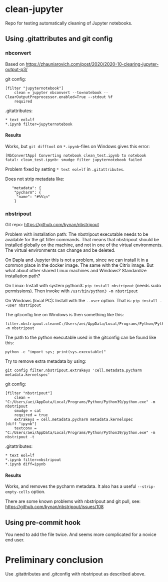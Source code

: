 # clean-jupyter
Repo for testing automatically cleaning of Jupyter notebooks.

## Using .gitattributes and git config
### nbconvert
Based on https://zhauniarovich.com/post/2020/2020-10-clearing-jupyter-output-p3/

git config:
```
[filter "jupyternotebook"]
	clean = jupyter nbconvert --to=notebook --ClearOutputPreprocessor.enabled=True --stdout %f
	required

```

.gitattributes:
```
* text eol=lf
*.ipynb filter=jupyternotebook
```

#### Results
Works, but `git difftool` on `*.ipynb`-files on Windows gives this error:
```
[NbConvertApp] Converting notebook clean_test.ipynb to notebook
fatal: clean_test.ipynb: smudge filter jupyternotebook failed
```
Problem fixed by setting `* text eol=lf` in `.gitattributes`.

Does not strip metadata like:
```
   "metadata": {
    "pycharm": {
     "name": "#%%\n"
    }
```


### nbstripout
Git repo: https://github.com/kynan/nbstripout

Problem with installation path: The nbstripout executable needs to be available
for the git filter commands. That means that nbstripout should be installed globally
on the machine, and not in one of the virtual environments. The virtual environments
can change and be deleted.

On Dapla and Jupyter this is not a problem, since we can install it in a common place
in the docker image. The same with the Citrix image. But what about other shared Linux
machines and Windows? Standardize installation path?

On Linux: Install with system python3: `pip install nbstripout` (needs sudo
permissions). Then invoke with `/usr/bin/python3 -m nbstripout` 

On Windows (local PC): Install with the `--user` option. That is:
`pip install --user nbstripout`

The gitconfig line on Windows is then something like this:
```
filter.nbstripout.clean=C:/Users/aei/AppData/Local/Programs/Python/Python39/python.exe -m nbstripout
```

The path to the python executable used in the gitconfig can be found like this:
```
python -c "import sys; print(sys.executable)"
```

Try to remove extra metadata by using:
```
git config filter.nbstripout.extrakeys 'cell.metadata.pycharm metadata.kernelspec'
```

git config:
```
[filter "nbstripout"]
	clean = "C:/Users/aei/AppData/Local/Programs/Python/Python39/python.exe" -m nbstripout
	smudge = cat
	required = true
	extrakeys = cell.metadata.pycharm metadata.kernelspec
[diff "ipynb"]
	textconv = "C:/Users/aei/AppData/Local/Programs/Python/Python39/python.exe" -m nbstripout -t
```

.gitattributes:
```
* text eol=lf
*.ipynb filter=nbstripout
*.ipynb diff=ipynb
```

#### Results
Works, and removes the pycharm metadata. It also has a useful `--strip-empty-cells`
option.

There are some known problems with nbstripout and git pull, see:
https://github.com/kynan/nbstripout/issues/108

## Using pre-commit hook
You need to add the file twice. And seems more complicated for a novice end user.

# Preliminary conclusion
Use .gitattributes and .gitconfig with nbstripout as described above.
